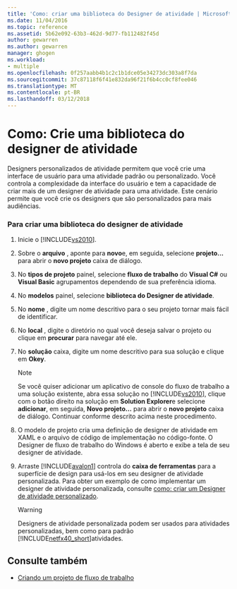 ```yaml
---
title: 'Como: criar uma biblioteca do Designer de atividade | Microsoft Docs'
ms.date: 11/04/2016
ms.topic: reference
ms.assetid: 5b62e092-63b3-462d-9d77-fb112482f45d
author: gewarren
ms.author: gewarren
manager: ghogen
ms.workload:
- multiple
ms.openlocfilehash: 0f257aabb4b1c2c1b1dce05e34273dc303a8f7da
ms.sourcegitcommit: 37c87118f6f41e832da96f21f6b4cc0cf8fee046
ms.translationtype: MT
ms.contentlocale: pt-BR
ms.lasthandoff: 03/12/2018
---
```

# <a name="how-to-create-an-activity-designer-library"></a>Como: Crie uma biblioteca do designer de atividade
Designers personalizados de atividade permitem que você crie uma interface de usuário para uma atividade padrão ou personalizado. Você controla a complexidade da interface do usuário e tem a capacidade de criar mais de um designer de atividade para uma atividade. Este cenário permite que você crie os designers que são personalizados para mais audiências.

### <a name="to-create-an-activity-designer-library"></a>Para criar uma biblioteca do designer de atividade

1.  Inicie o [!INCLUDE[vs2010](../misc/includes/vs2010_md.md)].

2.  Sobre o **arquivo** , aponte para **novo**e, em seguida, selecione **projeto...**  para abrir o **novo projeto** caixa de diálogo.

3.  No **tipos de projeto** painel, selecione **fluxo de trabalho** do **Visual C#** ou **Visual Basic** agrupamentos dependendo de sua preferência idioma.

4.  No **modelos** painel, selecione **biblioteca do Designer de atividade**.

5.  No **nome** , digite um nome descritivo para o seu projeto tornar mais fácil de identificar.

6.  No **local** , digite o diretório no qual você deseja salvar o projeto ou clique em **procurar** para navegar até ele.

7.  No **solução** caixa, digite um nome descritivo para sua solução e clique em **Okey**.

    > [!NOTE]
    > Se você quiser adicionar um aplicativo de console do fluxo de trabalho a uma solução existente, abra essa solução no [!INCLUDE[vs2010](../misc/includes/vs2010_md.md)], clique com o botão direito na solução em **Solution Explorer**e selecione **adicionar**, em seguida, **Novo projeto...**  para abrir o **novo projeto** caixa de diálogo. Continuar conforme descrito acima neste procedimento.

8.  O modelo de projeto cria uma definição de designer de atividade em XAML e o arquivo de código de implementação no código-fonte. O Designer de fluxo de trabalho do Windows é aberto e exibe a tela de seu designer de atividade.

9. Arraste [!INCLUDE[avalon1](../workflow-designer/includes/avalon1_md.md)] controla do **caixa de ferramentas** para a superfície de design para usá-los em seu designer de atividade personalizada.  Para obter um exemplo de como implementar um designer de atividade personalizada, consulte [como: criar um Designer de atividade personalizado](/dotnet/framework/windows-workflow-foundation/how-to-create-a-custom-activity-designer).

    > [!WARNING]
    > Designers de atividade personalizada podem ser usados para atividades personalizadas, bem como para padrão [!INCLUDE[netfx40_short](../workflow-designer/includes/netfx40_short_md.md)]atividades.

## <a name="see-also"></a>Consulte também

- [Criando um projeto de fluxo de trabalho](../workflow-designer/creating-a-workflow-project.md)